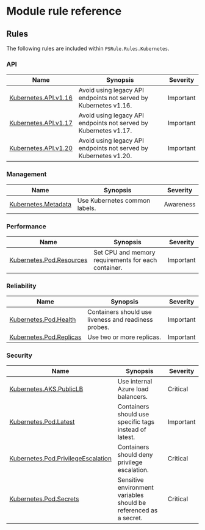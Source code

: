 # Module rule reference

## Rules

The following rules are included within `PSRule.Rules.Kubernetes`.

### API

Name | Synopsis | Severity
---- | -------- | --------
[Kubernetes.API.v1.16](Kubernetes.API.v1.16.md) | Avoid using legacy API endpoints not served by Kubernetes v1.16. | Important
[Kubernetes.API.v1.17](Kubernetes.API.v1.17.md) | Avoid using legacy API endpoints not served by Kubernetes v1.17. | Important
[Kubernetes.API.v1.20](Kubernetes.API.v1.20.md) | Avoid using legacy API endpoints not served by Kubernetes v1.20. | Important

### Management

Name | Synopsis | Severity
---- | -------- | --------
[Kubernetes.Metadata](Kubernetes.Metadata.md) | Use Kubernetes common labels. | Awareness

### Performance

Name | Synopsis | Severity
---- | -------- | --------
[Kubernetes.Pod.Resources](Kubernetes.Pod.Resources.md) | Set CPU and memory requirements for each container. | Important

### Reliability

Name | Synopsis | Severity
---- | -------- | --------
[Kubernetes.Pod.Health](Kubernetes.Pod.Health.md) | Containers should use liveness and readiness probes. | Important
[Kubernetes.Pod.Replicas](Kubernetes.Pod.Replicas.md) | Use two or more replicas. | Important

### Security

Name | Synopsis | Severity
---- | -------- | --------
[Kubernetes.AKS.PublicLB](Kubernetes.AKS.PublicLB.md) | Use internal Azure load balancers. | Critical
[Kubernetes.Pod.Latest](Kubernetes.Pod.Latest.md) | Containers should use specific tags instead of latest. | Important
[Kubernetes.Pod.PrivilegeEscalation](Kubernetes.Pod.PrivilegeEscalation.md) | Containers should deny privilege escalation. | Critical
[Kubernetes.Pod.Secrets](Kubernetes.Pod.Secrets.md) | Sensitive environment variables should be referenced as a secret. | Critical
